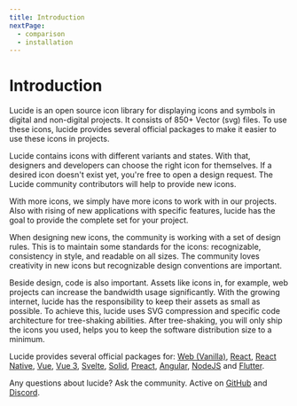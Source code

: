 ```yaml
---
title: Introduction
nextPage:
  - comparison
  - installation
---
```


# Introduction
Lucide is an open source icon library for displaying icons and symbols in digital and non-digital projects. It consists of 850+ Vector (svg) files. To use these icons, lucide provides several official packages to make it easier to use these icons in projects.

Lucide contains icons with different variants and states. With that, designers and developers can choose the right icon for themselves. If a desired icon doesn't exist yet, you're free to open a design request. The Lucide community contributors will help to provide new icons.

With more icons, we simply have more icons to work with in our projects. Also with rising of new applications with specific features, lucide has the goal to provide the complete set for your project.

When designing new icons, the community is working with a set of design rules. This is to maintain some standards for the icons: recognizable, consistency in style, and readable on all sizes. The community loves creativity in new icons but recognizable design conventions are important.

Beside design, code is also important. Assets like icons in, for example, web projects can increase the bandwidth usage significantly. With the growing internet, lucide has the responsibility to keep their assets as small as possible. To achieve this, lucide uses SVG compression and specific code architecture for tree-shaking abilities. After tree-shaking, you will only ship the icons you used, helps you to keep the software distribution size to a minimum.

Lucide provides several official packages for: [Web (Vanilla)](https://lucide.dev/docs/lucide), [React](https://lucide.dev/docs/lucide-react), [React Native](https://lucide.dev/docs/lucide-react-native), [Vue](https://lucide.dev/docs/lucide-vue), [Vue 3](https://lucide.dev/docs/lucide-vue-next), [Svelte](https://lucide.dev/docs/lucide-svelte), [Solid](https://lucide.dev/docs/lucide-solid), [Preact](https://lucide.dev/docs/lucide-preact), [Angular](https://lucide.dev/docs/lucide-angular), [NodeJS](https://lucide.dev/docs/lucide-static#nodejs) and [Flutter](https://lucide.dev/docs/lucide-flutter).

Any questions about lucide? Ask the community. Active on [GitHub](https://github.com/lucide-icons/lucide) and [Discord](https://discord.gg/EH6nSts).

